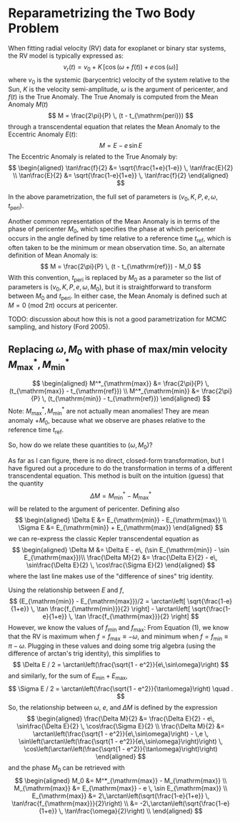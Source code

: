 # Reparametrizing the Two Body Problem

When fitting radial velocity (RV) data for exoplanet or binary star systems, the
RV model is typically expressed as:
$$
    v_r(t) = v_0 + K\,\left[\cos(\omega + f(t)) + e\,\cos(\omega)\right]
$$
where $v_0$ is the systemic (barycentric) velocity of the system relative to the
Sun, $K$ is the velocity semi-amplitude, $\omega$ is the argument of pericenter,
and $f(t)$ is the True Anomaly. The True Anomaly is computed from the Mean
Anomaly $M(t)$
$$
    M = \frac{2\pi}{P} \, (t - t_{\mathrm{peri}})
$$
through a transcendental equation that relates the Mean Anomaly to the Eccentric
Anomaly $E(t)$:
$$
    M = E - e\,\sin E
$$
The Eccentric Anomaly is related to the True Anomaly by:
$$
\begin{aligned}
    \tan\frac{f}{2} &= \sqrt{\frac{1+e}{1-e}} \, \tan\frac{E}{2} \\
    \tan\frac{E}{2} &= \sqrt{\frac{1-e}{1+e}} \, \tan\frac{f}{2}
\end{aligned}
$$

In the above parametrization, the full set of parameters is $(v_0, K, P, e,
\omega, t_{\mathrm{peri}})$.

Another common representation of the Mean Anomaly is in terms of the phase of
pericenter $M_0$, which specifies the phase at which pericenter occurs in the
angle defined by time relative to a reference time $t_{\mathrm{ref}}$, which is
often taken to be the minimum or mean observation time. So, an alternate
definition of Mean Anomaly is:
$$
    M = \frac{2\pi}{P} \, (t - t_{\mathrm{ref}}) - M_0
$$
With this convention, $t_{\mathrm{peri}}$ is replaced by $M_0$ as a parameter so
the list of parameters is $(v_0, K, P, e, \omega, M_0)$, but it is
straightforward to transform between $M_0$ and $t_{\mathrm{peri}}$. In either
case, the Mean Anomaly is defined such at $M=0$ (mod $2\pi$) occurs at
pericenter.

TODO: discussion about how this is not a good parametrization for MCMC sampling,
and history (Ford 2005).

## Replacing $\omega, M_0$ with phase of max/min velocity $M^*_{\mathrm{max}}, M^*_{\mathrm{min}}$

$$
\begin{aligned}
M^*_{\mathrm{max}} &= \frac{2\pi}{P} \, (t_{\mathrm{max}} - t_{\mathrm{ref}}) \\
M^*_{\mathrm{min}} &= \frac{2\pi}{P} \, (t_{\mathrm{min}} - t_{\mathrm{ref}})
\end{aligned}
$$
Note: $M^*_{\mathrm{max}}, M^*_{\mathrm{min}}$ are not actually mean anomalies!
They are mean anomaly $+ M_0$, because what we observe are phases relative to
the reference time $t_{\mathrm{ref}}$.

So, how do we relate these quantities to $(\omega, M_0)$?

As far as I can figure, there is no direct, closed-form transformation, but I
have figured out a procedure to do the transformation in terms of a different
transcendental equation. This method is built on the intuition (guess) that the
quantity
$$
    \Delta M = M^*_{\mathrm{min}} - M^*_{\mathrm{max}}
$$
will be related to the argument of pericenter. Defining also
$$
\begin{aligned}
    \Delta E &= E_{\mathrm{min}} - E_{\mathrm{max}} \\
    \Sigma E &= E_{\mathrm{min}} + E_{\mathrm{max}}
\end{aligned}
$$
we can re-express the classic Kepler transcendental equation as
$$
\begin{aligned}
    \Delta M &= \Delta E - e\, (\sin E_{\mathrm{min}} - \sin E_{\mathrm{max}})\\
    \frac{\Delta M}{2} &= \frac{\Delta E}{2} - e\, \sin\frac{\Delta E}{2} \, \cos\frac{\Sigma E}{2}
\end{aligned}
$$
where the last line makes use of the "difference of sines" trig identity.

Using the relationship between $E$ and $f$,
$$
    (E_{\mathrm{min}} - E_{\mathrm{max}})/2 =
        \arctan\left[ \sqrt{\frac{1-e}{1+e}} \,
            \tan \frac{f_{\mathrm{min}}}{2} \right] -
        \arctan\left[ \sqrt{\frac{1-e}{1+e}} \,
            \tan \frac{f_{\mathrm{max}}}{2} \right]
$$
However, we know the values of $f_{\mathrm{min}}$ and $f_{\mathrm{max}}$: From
Equation (1), we know that the RV is maximum when $f=f_{\mathrm{max}} \equiv
-\omega$, and minimum when $f=f_{\mathrm{min}} \equiv \pi-\omega$.
Plugging in these values and doing some trig algebra (using the difference of
arctan's trig identity), this simplifies to
$$
    \Delta E / 2 = \arctan\left(\frac{\sqrt{1 - e^2}}{e\,\sin\omega}\right)
$$
and similarly, for the sum of $E_{\mathrm{min}} + E_{\mathrm{max}}$,
$$
    \Sigma E / 2 = \arctan\left(\frac{\sqrt{1 - e^2}}{\tan\omega}\right)
        \quad .
$$
So, the relationship between $\omega$, $e$, and $\Delta M$ is defined by the
expression
$$
\begin{aligned}
    \frac{\Delta M}{2} &= \frac{\Delta E}{2} -
        e\, \sin\frac{\Delta E}{2} \, \cos\frac{\Sigma E}{2} \\
    \frac{\Delta M}{2} &=
        \arctan\left(\frac{\sqrt{1 - e^2}}{e\,\sin\omega}\right) -
        \,e \,
            \sin\left(\arctan\left(\frac{\sqrt{1 - e^2}}{e\,\sin\omega}\right)\right) \,
            \cos\left(\arctan\left(\frac{\sqrt{1 - e^2}}{\tan\omega}\right)\right)
\end{aligned}
$$
and the phase $M_0$ can be retrieved with
$$
\begin{aligned}
    M_0 &= M^*_{\mathrm{max}} - M_{\mathrm{max}} \\
    M_{\mathrm{max}} &= E_{\mathrm{max}} - e \, \sin E_{\mathrm{max}} \\
    E_{\mathrm{max}} &= 2\,\arctan\left(\sqrt{\frac{1-e}{1+e}} \,
        \tan\frac{f_{\mathrm{max}}}{2}\right) \\
    &= -2\,\arctan\left(\sqrt{\frac{1-e}{1+e}} \,
        \tan\frac{\omega}{2}\right) \\
\end{aligned}
$$


